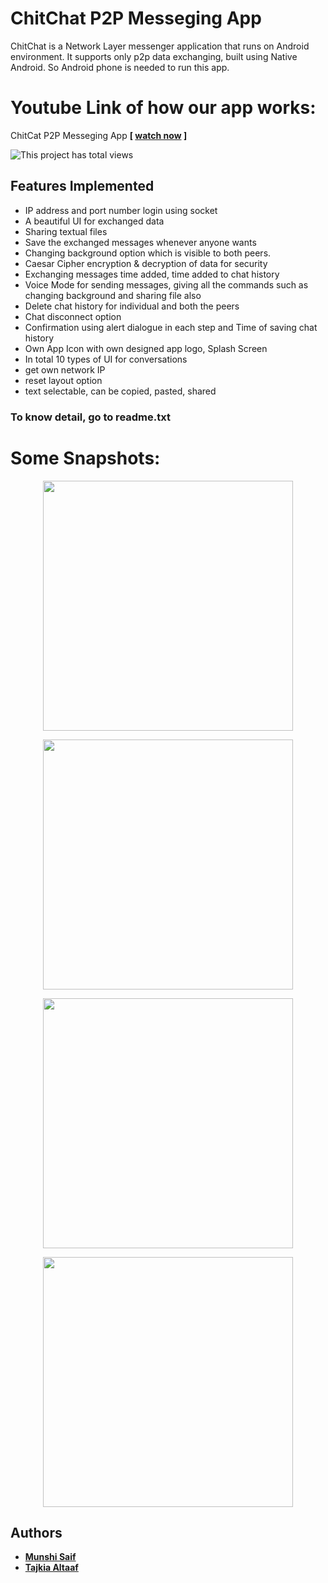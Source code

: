 # ChitChat P2P Messeging App
ChitChat is a Network Layer messenger application that runs on Android environment. It supports only p2p data exchanging, built using Native Android. So Android phone is needed to run this app.

# Youtube Link of how our app works:
ChitCat P2P Messeging App <b>[ [watch now](https://www.youtube.com/watch?v=NH8UuVdsCWM) ] </b>

![**This project has total views**](https://gpvc.arturio.dev/SaiferGit)
## Features Implemented
- IP address and port number login using socket
- A beautiful UI for exchanged data
- Sharing textual files
- Save the exchanged messages whenever anyone wants
- Changing background option which is visible to both peers.
- Caesar Cipher encryption & decryption of data for security
- Exchanging messages time added, time added to chat history
- Voice Mode for sending messages, giving all the commands such as changing background and sharing file also
- Delete chat history for individual and both the peers
- Chat disconnect option
- Confirmation using alert dialogue in each step and Time of saving chat history
- Own App Icon with own  designed app logo, Splash Screen
- In total 10 types of UI for conversations
- get own network IP
- reset layout option
- text selectable, can be copied, pasted, shared

### To know detail, go to readme.txt

# Some Snapshots:

<p  align="center"  >
<img  src="https://user-images.githubusercontent.com/44334473/67149486-8f6ccb00-f2cd-11e9-988c-6492dafbfec6.png"  height = "400"/> </p>

<p  align="center"  >
<img  src="https://user-images.githubusercontent.com/44334473/67149592-d14a4100-f2ce-11e9-90e2-58fe9c58b1fa.png"  height = "400"/> </p>

<p  align="center"  >
<img  src="https://user-images.githubusercontent.com/44334473/67149594-d5765e80-f2ce-11e9-9fb5-ac7dcbda5521.png"  height = "400"/> </p>

<p  align="center"  >
<img  src="https://user-images.githubusercontent.com/44334473/67149595-d7402200-f2ce-11e9-9206-f0ddbb6ae426.png"  height = "400"/> </p>


## Authors
- <b>[Munshi Saif](https://github.com/SaiferGit)</b>
- <b>[Tajkia Altaaf](https://github.com/Tajkia05)</b>
